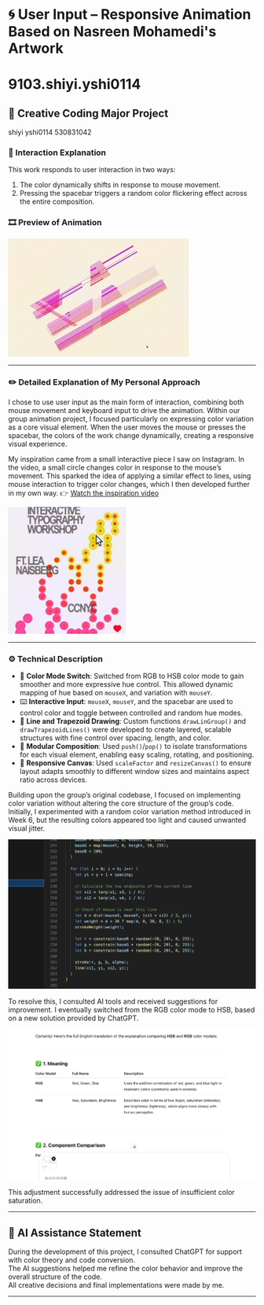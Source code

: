 
# 🌀 User Input – Responsive Animation Based on Nasreen Mohamedi's Artwork

# 9103.shiyi.yshi0114

## 🎨 Creative Coding Major Project

shiyi yshi0114  530831042

### 🔁 Interaction Explanation


This work responds to user interaction in two ways:  
1. The color dynamically shifts in response to mouse movement.  
2. Pressing the spacebar triggers a random color flickering effect across the entire composition.

### 🎞️ Preview of Animation

  
![GIF Preview 2](image/image5.GIF)  


---

### ✏️ Detailed Explanation of My Personal Approach

I chose to use user input as the main form of interaction, combining both mouse movement and keyboard input to drive the animation. Within our group animation project, I focused particularly on expressing color variation as a core visual element. When the user moves the mouse or presses the spacebar, the colors of the work change dynamically, creating a responsive visual experience.

My inspiration came from a small interactive piece I saw on Instagram. In the video, a small circle changes color in response to the mouse’s movement. This sparked the idea of applying a similar effect to lines, using mouse interaction to trigger color changes, which I then developed further in my own way.
👉 [Watch the inspiration video](https://your-video-link.com)

![GIF Preview 1](image/image1.GIF)  

---

### ⚙️ Technical Description

- 🎨 **Color Mode Switch**: Switched from RGB to HSB color mode to gain smoother and more expressive hue control. This allowed dynamic mapping of hue based on `mouseX`, and variation with `mouseY`.
- ⌨️ **Interactive Input**: `mouseX`, `mouseY`, and the spacebar are used to control color and toggle between controlled and random hue modes.
- 📐 **Line and Trapezoid Drawing**: Custom functions `drawLinGroup()` and `drawTrapezoidLines()` were developed to create layered, scalable structures with fine control over spacing, length, and color.
- 🔁 **Modular Composition**: Used `push()`/`pop()` to isolate transformations for each visual element, enabling easy scaling, rotating, and positioning.
- 🧭 **Responsive Canvas**: Used `scaleFactor` and `resizeCanvas()` to ensure layout adapts smoothly to different window sizes and maintains aspect ratio across devices.



Building upon the group’s original codebase, I focused on implementing color variation without altering the core structure of the group’s code.  
Initially, I experimented with a random color variation method introduced in Week 6, but the resulting colors appeared too light and caused unwanted visual jitter.

![Color Update Example](image/image4.png)

To resolve this, I consulted AI tools and received suggestions for improvement. I eventually switched from the RGB color mode to HSB, based on a new solution provided by ChatGPT.  

![Color Update Example](image/image3.png)


This adjustment successfully addressed the issue of insufficient color saturation.


---

## 🤖 AI Assistance Statement

During the development of this project, I consulted ChatGPT for support with color theory and code conversion.  
The AI suggestions helped me refine the color behavior and improve the overall structure of the code.  
All creative decisions and final implementations were made by me.

---